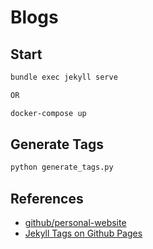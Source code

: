 # Blogs

## Start

```bash
bundle exec jekyll serve

OR

docker-compose up
```

## Generate Tags

```bash
python generate_tags.py
```

## References

- [github/personal-website](https://github.com/github/personal-website)
- [Jekyll Tags on Github Pages](https://longqian.me/2017/02/09/github-jekyll-tag/)